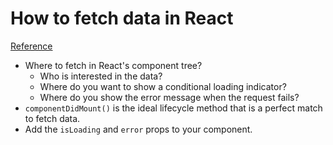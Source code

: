 # How to fetch data in React
[Reference](https://www.robinwieruch.de/react-fetching-data/)

- Where to fetch in React's component tree?
  - Who is interested in the data?
  - Where do you want to show a conditional loading indicator?
  - Where do you show the error message when the request fails?
- `componentDidMount()` is the ideal lifecycle method that is a perfect match to fetch data.
- Add the `isLoading` and `error` props to your component.
